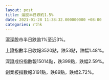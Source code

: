 ```yaml
---
layout: post
title: 滬股半日跌約1.5%
date: 2021-01-28 11:38:32.000000000 +08:00
categories: rthk
---
```


滬深股市半日跌逾1%至近3%。

上證指數半日收報3520點，跌53點，跌幅1.48%。

深證成份指數報15014點，跌399點，跌幅2.59%。

創業板指數報3191點，跌89點，跌幅2.72%。
